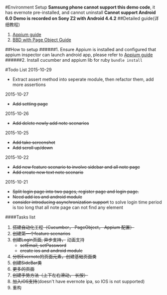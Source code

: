 #Environment Setup
**Samsung phone cannot support this demo code**, it has evernote pre-installed, and cannot uninstall
**Cannot support Android 6.0**
**Demo is recorded on Sony Z2 with Android 4.4.2**
##Detailed guide(详细教程)
 1. [Appium guide](https://github.com/hy1984427/appium/blob/master/SUMMARY.md)
 2. [BBD with Page Object Guide](https://github.com/hy1984427/BDD-with-PageObject/blob/master/SUMMARY.md)
 
##How to setup
######1. Ensure Appium is installed and configured that appium inspector can launch android app, please refer to [Appium guide](https://github.com/hy1984427/appium/blob/master/SUMMARY.md)
######2. Install cucumber and appium lib for ruby
`bundle install`

#Todo List
2015-10-29

 * Extract assert method into seperate module, then refactor them, add more assertions

2015-10-27
 * ~~Add setting page~~
 
2015-10-26
 * ~~Add delete newly add note scenarios~~
 
 
2015-10-25
 * ~~Add take screenshot~~
 * ~~Add scroll up/down~~
 
2015-10-22
 * ~~Add new feature scenario to involve sidebar and all note page~~
 * ~~Add create new text note scenario~~
 
2015-10-21
 * ~~Split login page into two pages, register page and login page.~~
 * ~~Need add ios and android module~~
 * ~~consider introducing asynchronization support~~ to solve login time period is too long that all note page can not find any element
 
 
 
 
 
####Tasks list
1. ~~搭建自动化工程（Cucumber， PageObject， Appium 配置）~~
2. ~~创建第一个feature scenarios~~
3. ~~创建Login页面,  异步支持，~~ 动画支持
     * ~~setEmail, setPassword~~
     * ~~create ios and android module~~
4. ~~分析Evernote的页面元素，创建基础页面类~~
5. ~~创建SideBar类~~
6. ~~更多的页面~~
7. ~~创建手势方法（上下左右滑动， 长按）~~
8. ~~加入iOS支持~~(doesn't have evernote ipa, so IOS is not supported)
9. 重构